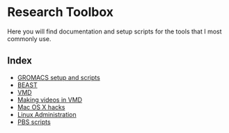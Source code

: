 # Research Toolbox

Here you will find documentation and setup scripts for the 
tools that I most commonly use.

## Index 


* [GROMACS setup and scripts](Gromacs/installation.md)
* [BEAST](Beast/installation.md)
* [VMD](VMD/tools.md)
* [Making videos in VMD](VMD/tools.md)
* [Mac OS X hacks](MacOSX/hacks.md)
* [Linux Administration](Linux/admin.md)
* [PBS scripts](PBS/documentation.md)
